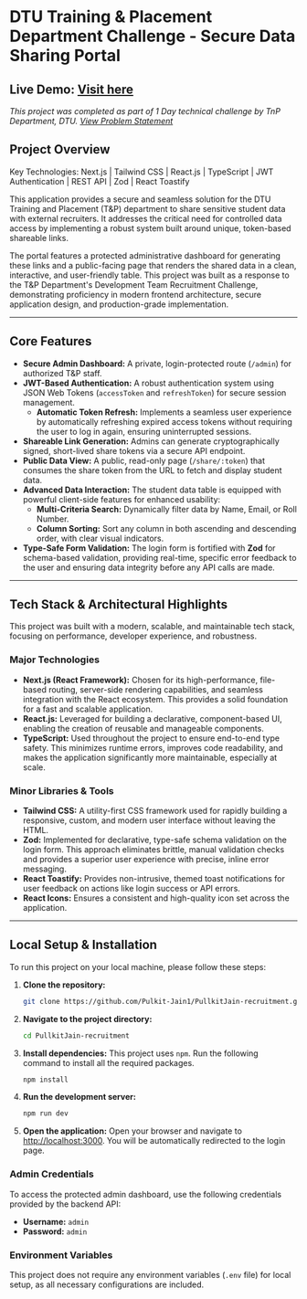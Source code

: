 # DTU Training & Placement Department Challenge - Secure Data Sharing Portal

**Live Demo:** [Visit here](pullkit-jain-recruitment.vercel.app)
---

*This project was completed as part of 1 Day technical challenge by TnP Department, DTU. [View Problem Statement](https://manitvig.github.io/dtu-tnp-dev-team-recruitment-2025/)*

## Project Overview
Key Technologies: Next.js |  Tailwind CSS | React.js | TypeScript | JWT Authentication | REST API | Zod | React Toastify

This application provides a secure and seamless solution for the DTU Training and Placement (T&P) department to share sensitive student data with external recruiters. It addresses the critical need for controlled data access by implementing a robust system built around unique, token-based shareable links.

The portal features a protected administrative dashboard for generating these links and a public-facing page that renders the shared data in a clean, interactive, and user-friendly table. This project was built as a response to the T&P Department's Development Team Recruitment Challenge, demonstrating proficiency in modern frontend architecture, secure application design, and production-grade implementation.

---

## Core Features

*   **Secure Admin Dashboard:** A private, login-protected route (`/admin`) for authorized T&P staff.
*   **JWT-Based Authentication:** A robust authentication system using JSON Web Tokens (`accessToken` and `refreshToken`) for secure session management.
    *   **Automatic Token Refresh:** Implements a seamless user experience by automatically refreshing expired access tokens without requiring the user to log in again, ensuring uninterrupted sessions.
*   **Shareable Link Generation:** Admins can generate cryptographically signed, short-lived share tokens via a secure API endpoint.
*   **Public Data View:** A public, read-only page (`/share/:token`) that consumes the share token from the URL to fetch and display student data.
*   **Advanced Data Interaction:** The student data table is equipped with powerful client-side features for enhanced usability:
    *   **Multi-Criteria Search:** Dynamically filter data by Name, Email, or Roll Number.
    *   **Column Sorting:** Sort any column in both ascending and descending order, with clear visual indicators.
*   **Type-Safe Form Validation:** The login form is fortified with **Zod** for schema-based validation, providing real-time, specific error feedback to the user and ensuring data integrity before any API calls are made.

---

## Tech Stack & Architectural Highlights

This project was built with a modern, scalable, and maintainable tech stack, focusing on performance, developer experience, and robustness.

### Major Technologies
*   **Next.js (React Framework):** Chosen for its high-performance, file-based routing, server-side rendering capabilities, and seamless integration with the React ecosystem. This provides a solid foundation for a fast and scalable application.
*   **React.js:** Leveraged for building a declarative, component-based UI, enabling the creation of reusable and manageable components.
*   **TypeScript:** Used throughout the project to ensure end-to-end type safety. This minimizes runtime errors, improves code readability, and makes the application significantly more maintainable, especially at scale.

### Minor Libraries & Tools
*   **Tailwind CSS:** A utility-first CSS framework used for rapidly building a responsive, custom, and modern user interface without leaving the HTML.
*   **Zod:** Implemented for declarative, type-safe schema validation on the login form. This approach eliminates brittle, manual validation checks and provides a superior user experience with precise, inline error messaging.
*   **React Toastify:** Provides non-intrusive, themed toast notifications for user feedback on actions like login success or API errors.
*   **React Icons:** Ensures a consistent and high-quality icon set across the application.

---

## Local Setup & Installation

To run this project on your local machine, please follow these steps:

1.  **Clone the repository:**
    ```bash
    git clone https://github.com/Pulkit-Jain1/PullkitJain-recruitment.git
    ```

2.  **Navigate to the project directory:**
    ```bash
    cd PullkitJain-recruitment
    ```

3.  **Install dependencies:**
    This project uses `npm`. Run the following command to install all the required packages.
    ```bash
    npm install
    ```

4.  **Run the development server:**
    ```bash
    npm run dev
    ```

5.  **Open the application:**
    Open your browser and navigate to [http://localhost:3000](http://localhost:3000). You will be automatically redirected to the login page.

### Admin Credentials

To access the protected admin dashboard, use the following credentials provided by the backend API:
-   **Username:** `admin`
-   **Password:** `admin`

### Environment Variables

This project does not require any environment variables (`.env` file) for local setup, as all necessary configurations are included.
